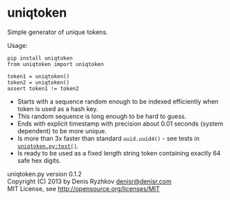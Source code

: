 uniqtoken
=========

Simple generator of unique tokens.

Usage:

    pip install uniqtoken
    from uniqtoken import uniqtoken

    token1 = uniqtoken()
    token2 = uniqtoken()
    assert token1 != token2

* Starts with a sequence random enough to be indexed efficiently when token is used as a hash key.
* This random sequence is long enough to be hard to guess.
* Ends with explicit timestamp with precision about 0.01 seconds (system dependent) to be more unique.
* Is more than 3x faster than standard `uuid.uuid4()` - see tests in [`uniqtoken.py:test()`](https://github.com/denis-ryzhkov/uniqtoken/blob/master/uniqtoken.py#L41).
* Is ready to be used as a fixed length string token containing exactly 64 safe hex digits.

uniqtoken.py version 0.1.2  
Copyright (C) 2013 by Denis Ryzhkov <denisr@denisr.com>  
MIT License, see http://opensource.org/licenses/MIT
